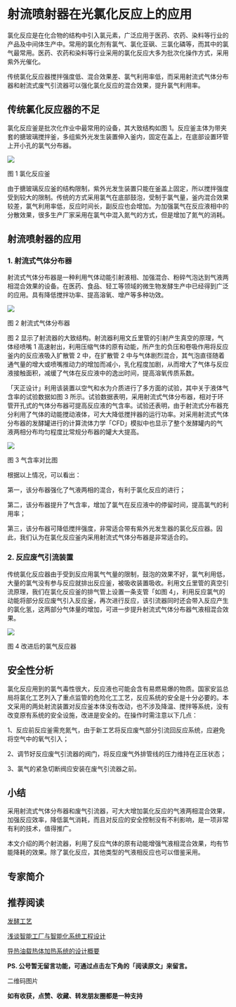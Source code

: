 # 射流喷射器在光氯化反应上的应用

氯化反应是在化合物的结构中引入氯元素，广泛应用于医药、农药、染料等行业的产品及中间体生产中。常用的氯化剂有氯气、氯化亚砜、三氯化磷等，而其中的氯气最常用。医药、农药和染料等行业采用的氯化反应大多为批次化操作方式，采用紫外光催化。

传统氯化反应器搅拌强度低、混合效果差、氯气利用率低，而采用射流式气体分布器和射流式废气引流器可以强化氯化反应的混合效果，提升氯气利用率。

## 传统氯化反应器的不足
氯化反应釜是批次化作业中最常用的设备，其大致结构如图 1。反应釜主体为带夹套的搪玻璃搅拌釜，多组紫外光发生装置伸入釜内，固定在盖上，在底部设置环管上开小孔的氯气分布器。

![](https://raw.githubusercontent.com/dalong0514/selfstudy/master/图片链接/化工设计/2018004.jpg)

图 1 氯化反应釜

由于搪玻璃反应釜的结构限制，紫外光发生装置只能在釜盖上固定，所以搅拌强度受到较大的限制。传统的方式采用氯气在底部鼓泡，受制于氯气量，釜内混合效果较差，氯气利用率低，反应时间长，副反应也会增加。为加强氯气在反应液相中的分散效果，很多生产厂家采用在氯气中混入氮气的方式，但是增加了氮气的消耗。

## 射流喷射器的应用

### 1. 射流式气体分布器
射流式气体分布器是一种利用气体动能引射液相、加强混合、粉碎气泡达到气液两相混合效果的设备。在医药、食品、轻工等领域的微生物发酵生产中已经得到广泛的应用。具有降低搅拌功率、提高溶氧、增产等多种功效。

![](https://raw.githubusercontent.com/dalong0514/selfstudy/master/图片链接/化工设计/2018005.jpg)

图 2 射流式气体分布器

图 2 显示了射流器的大致结构。射流器利用文丘里管的引射产生真空的原理，气体经喷嘴 1 高速射出，利用压缩气体的原有动能，所产生的负压和卷吸作用将反应釜内的反应液吸入扩散管 2 中，在扩散管 2 中与气体剧烈混合，其气泡直径随着通气量的增大或喷嘴推动力的增加而减小，乳化程度加剧，从而增大了气体与反应液接触面积，减缓了气体在反应液中的逸出时间，提高溶氧传质系数。

「天正设计」利用该装置以空气和水为介质进行了多方面的试验，其中关于液体气含率的试验数据如图 3 所示。试验数据表明，采用射流式气体分布器，相对于环管开孔式的气体分布器可提高反应液的气含率。试验还表明，由于射流式分布器充分利用了气体的动能搅动液体，可大大降低搅拌器的运行功率。对采用射流式气体分布器的发酵罐进行的计算流体力学「CFD」模拟中也显示了整个发酵罐内的气液两相分布均匀程度比常规分布器的罐大大提高。

![](https://raw.githubusercontent.com/dalong0514/selfstudy/master/图片链接/化工设计/2018006.jpg)

图 3 气含率对比图

根据以上情况，可以看出：

第一，该分布器强化了气液两相的混合，有利于氯化反应的进行；

第二，该分布器提升了气含率，增加了氯气在反应液中的停留时间，提高氯气的利用率；

第三，该分布器可降低搅拌强度，非常适合带有紫外光发生器的氯化反应器。因此，我们认为在氯化反应釜内采用射流式气体分布器是非常适合的。

### 2. 反应废气引流装置
传统氯化反应器由于受到反应用氯气气量的限制，鼓泡的效果不好，氯气利用低，大量的氯气没有参与反应就排出反应釜，被吸收装置吸收。利用文丘里管的真空引流原理，我们在氯化反应釜的排气管上设置一条支管「如图 4」，利用反应氯气的动能将部分反应废气引入反应釜，再次进行反应，该引流器同时还会带入反应产生的氯化氢，这两部分气体量的增加，可进一步提升射流式气体分布器气液相混合效果。

![](https://raw.githubusercontent.com/dalong0514/selfstudy/master/图片链接/化工设计/2018007.jpg)

图 4 改进后的氯气反应器

## 安全性分析
氯化反应用到的氯气毒性很大，反应液也可能会含有易燃易爆的物质。国家安监总局将氯化工艺列入了重点监管的危险化工工艺，反应系统的安全是十分必要的。本文采用的两处射流装置对反应釜本体没有改动，也不涉及降温、搅拌等系统，没有改变原有系统的安全设施，改进是安全的。在操作时需注意以下几点：

1、反应前反应釜需充氮气，由于新工艺将反应废气部分引流回反应系统，应避免将空气中的氧气引入；

2、调节好反应废气引流器的阀门，将反应废气外排管线的压力维持在正压状态；

3、氯气的紧急切断阀应安装在废气引流器之前。

## 小结
采用射流式气体分布器和废气引流器，可大大增加氯化反应的气液两相混合效果，加强反应效率，降低氯气消耗，而且对反应的安全控制没有不利影响，是一项非常有利的技术，值得推广。

本文介绍的两个射流器，利用了反应气体的原有动能增强气液相混合效果，均有节能降耗的效果。除了氯化反应，其他类型的气液相反应也可以借鉴采用。

##  专家简介

## 推荐阅读

[发酵工艺](https://mp.weixin.qq.com/s?__biz=MzU2OTcwMzc4MQ==&mid=2247483714&idx=1&sn=2515382c0cbb930eafa2ca6d144464ef&chksm=fcfbed48cb8c645eea1863c7363531008c3759c52885b0992c7b21e6bfbf123cff0010fd027d&token=368745297&lang=zh_CN#rd)

[浅谈智能工厂与智能化系统工程设计](https://mp.weixin.qq.com/s?__biz=MzU2OTcwMzc4MQ==&mid=2247483660&idx=1&sn=6616b6f0909a09403c97e2ad995bd820&chksm=fcfbed06cb8c6410927f0b47c311e4cbe4b2cfdc5f8c42d67a84c319606ee73d09f7b23231d1&token=368745297&lang=zh_CN#rd)

[导热油载热体加热系统的设计概要](https://mp.weixin.qq.com/s?__biz=MzU2OTcwMzc4MQ==&mid=2247483703&idx=1&sn=06557232e27c907347b4e610507dc0ab&chksm=fcfbed3dcb8c642ba6fd4dc1a10ae8446ee5e7301072d3e2e62a6fa52dc2477fe6beaff88313&token=368745297&lang=zh_CN#rd)

**PS. 公号暂无留言功能，可通过点击左下角的「阅读原文」来留言。**

二维码图片

**如有收获，点赞、收藏、转发朋友圈都是一种支持**

